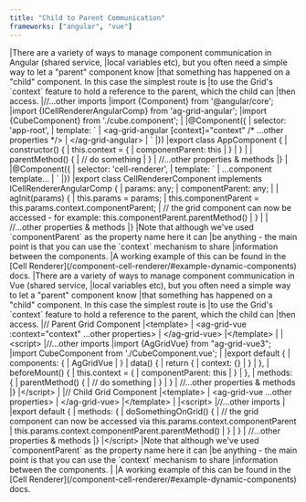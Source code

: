 ```yaml
---
title: "Child to Parent Communication"
frameworks: ["angular", "vue"]
---
```


<framework-specific-section frameworks="angular">
|There are a variety of ways to manage component communication in Angular (shared service,
|local variables etc), but you often need a simple way to let a "parent" component know
|that something has happened on a "child" component. In this case the simplest route is
|to use the Grid's `context` feature to hold a reference to the parent, which the child can
|then access.
</framework-specific-section>

<framework-specific-section frameworks="angular">
<snippet transform={false} language="ts">
|//...other imports
|import {Component} from '@angular/core';
|import {ICellRendererAngularComp} from 'ag-grid-angular';
|import {CubeComponent} from './cube.component';
|
|@Component({
|   selector: 'app-root',
|   template: `
|       &lt;ag-grid-angular [context]="context" /* ...other properties */>
|       &lt;/ag-grid-angular>
|   `
|})
|export class AppComponent {
|   constructor() {
|       this.context = {
|           componentParent: this
|       }
|   }
|
|   parentMethod() {
|       // do something
|   }
|   //...other properties & methods
|}
|
|@Component({
|   selector: 'cell-renderer',
|   template: `
|       ...component template...
|   `
|})
|export class CellRendererComponent implements ICellRendererAngularComp {
|   params: any;
|   componentParent: any;
|
|   agInit(params) {
|       this.params = params;
|       this.componentParent = this.params.context.componentParent;
|       // the grid component can now be accessed - for example: this.componentParent.parentMethod()
|   }
|
|   //...other properties & methods
|}
</snippet>
</framework-specific-section>

<framework-specific-section frameworks="angular">
|Note that although we've used `componentParent` as the property name here it can
|be anything - the main point is that you can use the `context` mechanism to share
|information between the components.
|A working example of this can be found in the [Cell Renderer](/component-cell-renderer/#example-dynamic-components) docs.
</framework-specific-section>

<framework-specific-section frameworks="vue">
|There are a variety of ways to manage component communication in Vue (shared service,
|local variables etc), but you often need a simple way to let a "parent" component know
|that something has happened on a "child" component. In this case the simplest route is
|to use the Grid's `context` feature to hold a reference to the parent, which the child can
|then access.
</framework-specific-section>

<framework-specific-section frameworks="vue">
<snippet transform={false}>
|// Parent Grid Component
|&lt;template>
|   &lt;ag-grid-vue :context="context" ...other properties>
|   &lt;/ag-grid-vue>
|&lt;/template>
|
|&lt;script>
|//...other imports
|import {AgGridVue} from "ag-grid-vue3";
|import CubeComponent from './CubeComponent.vue';
|
|export default {
|   components: {
|       AgGridVue
|   }
|   data() {
|       return {
|           context: {}
|       }
|   },
|   beforeMount() {
|       this.context = {
|           componentParent: this
|       }
|   },
|   methods: {
|       parentMethod() {
|           // do something
|       }
|   }
|   //...other properties & methods
|}
|&lt;/script>
|
|// Child Grid Component
|&lt;template>
|   &lt;ag-grid-vue ...other properties>
|   &lt;/ag-grid-vue>
|&lt;/template>
|
|&lt;script>
|//...other imports
|
|export default {
|   methods: {
|       doSomethingOnGrid() {
|           // the grid component can now be accessed via this.params.context.componentParent
|           this.params.context.componentParent.parentMethod()
|       }
|   }
|   //...other properties & methods
|}
|&lt;/script>
</snippet>
</framework-specific-section>

<framework-specific-section frameworks="vue">
|Note that although we've used `componentParent` as the property name here it can
|be anything - the main point is that you can use the `context` mechanism to share
|information between the components.
|
|A working example of this can be found in the [Cell Renderer](/component-cell-renderer/#example-dynamic-components) docs.
</framework-specific-section>
